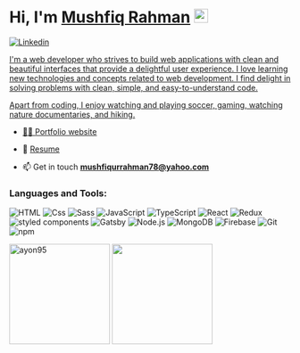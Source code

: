 <h1>Hi, I'm <a href="https://mushfiq-rahman.netlify.app" target="_blank">Mushfiq Rahman</a> <img src="https://media.giphy.com/media/hvRJCLFzcasrR4ia7z/giphy.gif" width="25px"></h1>
<a href="https://www.linkedin.com/in/mushfiq-rahman-653688203/">
  <img
    alt="Linkedin"
    src="https://img.shields.io/badge/linkedin-0077B5?logo=linkedin&logoColor=white&style=flat"
  />

<p>I'm a web developer who strives to build web applications with clean and beautiful interfaces that provide a delightful user experience. I love learning new technologies and concepts related to web development. I find delight in solving problems with clean, simple, and easy-to-understand code.</p>
<p>Apart from coding, I enjoy watching and playing soccer, gaming, watching nature documentaries, and hiking.</p>

- 👨‍💻 [Portfolio website](https://mushfiq-rahman.netlify.app/)

- 📄 [Resume](https://mushfiq-rahman.netlify.app/static/b7a7c5cb6ec93a549e9cf89944d90aa6/mushfiq_rahman_resume.pdf)

- 📫 Get in touch **mushfiqurrahman78@yahoo.com**

<h3 align="left">Languages and Tools:</h3>
<p>
    <img alt="HTML" src="https://img.shields.io/badge/HTML-E34F26?logo=html5&logoColor=white&style=flat" />
  <img alt="Css" src="https://img.shields.io/badge/CSS-1572B6?logo=css3&logoColor=white&style=flat" />
  <img alt="Sass" src="https://img.shields.io/badge/Sass-CC6699?logo=sass&logoColor=white&style=flat" />
  <img alt="JavaScript" src="https://img.shields.io/badge/JavaScript-F7DF1E?logo=javascript&logoColor=white&style=flat" />
  <img alt="TypeScript" src="https://img.shields.io/badge/TypeScript-3178C6?logo=typescript&logoColor=white&style=flat" />
  <img alt="React" src="https://img.shields.io/badge/React-61DAFB?logo=react&logoColor=white&style=flat" />
  <img alt="Redux" src="https://img.shields.io/badge/Redux-764ABC?logo=redux&logoColor=white&style=flat" />
  <img alt="styled components" src="https://img.shields.io/badge/styled components-DB7093?logo=styled-components&logoColor=white&style=flat" />
  <img alt="Gatsby" src="https://img.shields.io/badge/Gatsby-663399?logo=gatsby&logoColor=white&style=flat" />
  <img alt="Node.js" src="https://img.shields.io/badge/Node.js-339933?logo=node.js&logoColor=white&style=flat" />
  <img alt="MongoDB" src="https://img.shields.io/badge/MongoDB-47A248?logo=mongodb&logoColor=white&style=flat" />
  <img alt="Firebase" src="https://img.shields.io/badge/Firebase-FFCA28?logo=firebase&logoColor=white&style=flat" />
  <img alt="Git" src="https://img.shields.io/badge/Git-F05032?logo=git&logoColor=white&style=flat" />
  <img alt="npm" src="https://img.shields.io/badge/npm-CB3837?logo=npm&logoColor=white&style=flat" />
</p>

<p>
  <img height="180em" src="https://github-readme-stats.vercel.app/api?username=Ayon95&show_icons=true&count_private=true&include_all_commits=true&custom_title=My GitHub stats&locale=en" alt="ayon95" />
  <img height="180em" src="https://github-readme-stats.vercel.app/api/top-langs/?username=Ayon95&show_icons=true&layout=compact"/>
</p>
